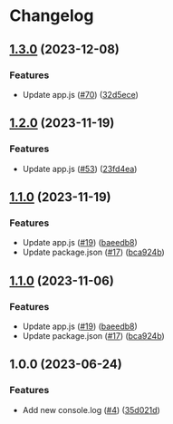 # Changelog

## [1.3.0](https://github.com/RicardoE105/testing-actions-2/compare/backend-middleware-v1.2.0...backend-middleware-v1.3.0) (2023-12-08)


### Features

* Update app.js ([#70](https://github.com/RicardoE105/testing-actions-2/issues/70)) ([32d5ece](https://github.com/RicardoE105/testing-actions-2/commit/32d5ece62055bfb3415aa4f0c310ceba25f9d41f))

## [1.2.0](https://github.com/RicardoE105/testing-actions-2/compare/backend-middleware-v1.1.0...backend-middleware-v1.2.0) (2023-11-19)


### Features

* Update app.js ([#53](https://github.com/RicardoE105/testing-actions-2/issues/53)) ([23fd4ea](https://github.com/RicardoE105/testing-actions-2/commit/23fd4ea8800be62e6313d9298efd3c706f4dfc65))

## [1.1.0](https://github.com/RicardoE105/testing-actions-2/compare/backend-middleware-v1.0.0...backend-middleware-v1.1.0) (2023-11-19)


### Features

* Update app.js ([#19](https://github.com/RicardoE105/testing-actions-2/issues/19)) ([baeedb8](https://github.com/RicardoE105/testing-actions-2/commit/baeedb8c2a1e28909a830412d44c631e8888d471))
* Update package.json ([#17](https://github.com/RicardoE105/testing-actions-2/issues/17)) ([bca924b](https://github.com/RicardoE105/testing-actions-2/commit/bca924b036bf9005921179cf7a6bef96903930d0))

## [1.1.0](https://github.com/RicardoE105/testing-actions-2/compare/backend-middleware-v1.0.0...backend-middleware-v1.1.0) (2023-11-06)


### Features

* Update app.js ([#19](https://github.com/RicardoE105/testing-actions-2/issues/19)) ([baeedb8](https://github.com/RicardoE105/testing-actions-2/commit/baeedb8c2a1e28909a830412d44c631e8888d471))
* Update package.json ([#17](https://github.com/RicardoE105/testing-actions-2/issues/17)) ([bca924b](https://github.com/RicardoE105/testing-actions-2/commit/bca924b036bf9005921179cf7a6bef96903930d0))

## 1.0.0 (2023-06-24)


### Features

* Add new console.log ([#4](https://github.com/RicardoE105/testing-actions-2/issues/4)) ([35d021d](https://github.com/RicardoE105/testing-actions-2/commit/35d021d49d791ab5e08d3c4a3dacd47c7e5fd5b9))

